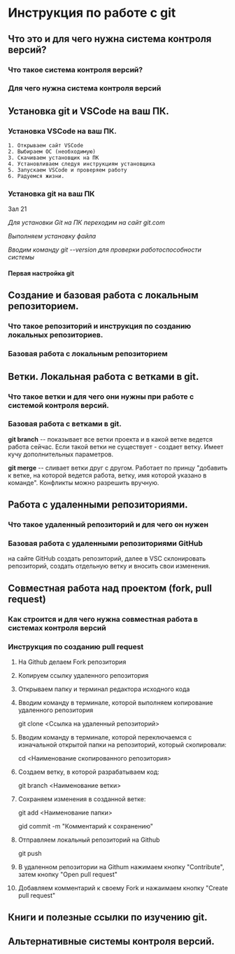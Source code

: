# Инструкция по работе с git

## Что это и для чего нужна система контроля версий?

### Что такое система контроля версий?

### Для чего нужна система контроля версий

## Установка git и VSCode на ваш ПК.

### Установка VSCode на ваш ПК.
    1. Открываем сайт VSCode 
    2. Выбираем ОС (необходимую)
    3. Скачиваем установщик на ПК
    4. Установливаем следуя инструкциям установщика
    5. Запускаем VSCode и проверяем работу
    6. Радуемся жизни.    


### Установка git на ваш ПК

Зал 21

*Для установки Git на ПК переходим на сайт git.com*

*Выполняем установку файла*

*Вводим команду git --version для проверки работоспособности системы*

#### Первая настройка git

## Создание и базовая работа с локальным репозиторием.

### Что такое репозиторий и инструкция по созданию локальных репозиториев.

### Базовая работа с локальным репозиторием

## Ветки. Локальная работа с ветками в git.

### Что такое ветки и для чего они нужны при работе с системой контроля версий.

### Базовая работа с ветками в git.

**git branch** -- показывает все ветки проекта и в какой ветке ведется работа сейчас. Если такой ветки не существует - создает ветку. Имеет кучу дополнительных параметров.

**git merge** -- сливает ветки друг с другом. Работает по принцу "добавить к ветке, на которой ведется работа, ветку, имя которой указано в команде". Конфликты можно разрешить вручную.


## Работа с удаленными репозиториями.

### Что такое удаленный репозиторий и для чего он нужен

### Базовая работа с удаленными репозиториями GitHub

на сайте GitHub создать репозиторий, далее в VSC склонировать репозиторий, создать отдельную ветку и вносить свои изменения.

## Совместная работа над проектом (fork, pull request)

### Как строится и для чего нужна совместная работа в системах контроля версий

### Инструкция по созданию pull request

1. На Github делаем Fork репозитория
2. Копируем ссылку удаленного репозитория

3. Открываем папку и терминал редактора исходного кода

4. Вводим команду в терминале, которой выполняем копирование удаленного репозитория
    
    git clone <Ссылка на удаленный репозиторий>

5. Вводим команду в терминале, которой переключаемся с изначальной открытой папки на репозиторий, который скопировали:

    cd <Наименование скопированного репозитория>

6. Создаем ветку, в которой разрабатываем код:

    git branch <Наименование ветки>

7. Сохраняем изменения в созданной ветке:

    git add <Наименование папки>
    
    gid commit -m "Комментарий к сохранению"

8. Отправляем локальный репозиторий на Github

    git push

9. В удаленном репозитории на Githum нажимаем кнопку "Contribute", затем кнопку "Open pull request"

10. Добавляем комментарий к своему Fork и нажаимаем кнопку "Create pull request"

## Книги и полезные ссылки по изучению git.

## Альтернативные системы контроля версий.
